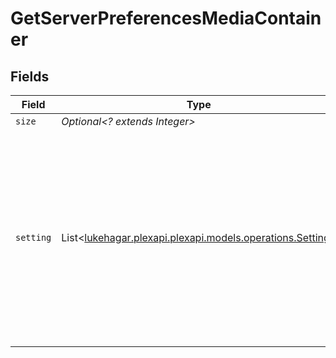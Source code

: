 # GetServerPreferencesMediaContainer


## Fields

| Field                                                                                                                                                                                                      | Type                                                                                                                                                                                                       | Required                                                                                                                                                                                                   | Description                                                                                                                                                                                                | Example                                                                                                                                                                                                    |
| ---------------------------------------------------------------------------------------------------------------------------------------------------------------------------------------------------------- | ---------------------------------------------------------------------------------------------------------------------------------------------------------------------------------------------------------- | ---------------------------------------------------------------------------------------------------------------------------------------------------------------------------------------------------------- | ---------------------------------------------------------------------------------------------------------------------------------------------------------------------------------------------------------- | ---------------------------------------------------------------------------------------------------------------------------------------------------------------------------------------------------------- |
| `size`                                                                                                                                                                                                     | *Optional<? extends Integer>*                                                                                                                                                                              | :heavy_minus_sign:                                                                                                                                                                                         | N/A                                                                                                                                                                                                        | 161                                                                                                                                                                                                        |
| `setting`                                                                                                                                                                                                  | List<[lukehagar.plexapi.plexapi.models.operations.Setting](../../models/operations/Setting.md)>                                                                                                            | :heavy_minus_sign:                                                                                                                                                                                         | N/A                                                                                                                                                                                                        | [<br/>{<br/>"id": "EnableDatabaseTrace",<br/>"label": "",<br/>"summary": "",<br/>"type": "bool",<br/>"default": false,<br/>"value": false,<br/>"hidden": true,<br/>"advanced": false,<br/>"group": "",<br/>"enumValues": "1:admin only\|2:everyone"<br/>}<br/>] |